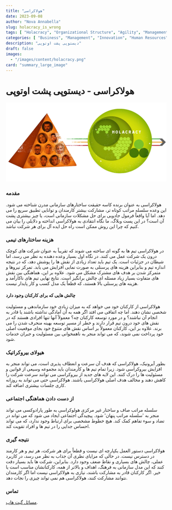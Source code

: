 ```yaml
---
title: "هولاکراسی"
date: 2023-09-08
author: "Nova Annabella"
slug: holacracy_is_wrong
tags: [ "Holacracy", "Organizational Structure", "Agility", "Management", "Leadership", "Employee Engagement", "Bureaucracy", "Business Strategy" ]
categories: [ "Business", "Management", "Innovation", "Human Resources" ]
description: "دیستوپی پشت اوتوپی"
draft: false
images:
  - "/images/content/holacracy.png"
card: "summary_large_image"
---
```


# هولاکراسی - دیستوپی پشت اوتوپی

![aws_costs_twitter_1](/images/content/holacracy.png)

### مقدمه

هولاکراسی به عنوان برنده کاسه حقیقت ساختارهای سازمانی مدرن شناخته می شود. این وعده سلسله مراتب کوتاه تر، مشارکت بیشتر
کارمندان و توانایی تطبیق سریع را می دهد. اما آیا واقعاً فرمول جادویی برای حل مشکلات سازمانی است، یا چیز بیشتری پشت آن
است؟ در این پست وبلاگ، ما نگاه انتقادی به هولاکراسی انداخته و دلایلی را بیان می کنیم که چرا این روش ممکن است راه حل ایده
آل برای هر شرکت نباشد.

### هزینه ساختارهای تیمی

در هولاکراسی تیم ها به گونه ای ساخته می شوند که تقریباً به عنوان شرکت های کوچک درون یک شرکت عمل می کنند. در نگاه اول
بسیار وعده دهنده به نظر می رسد، اما شیطان در جزئیات است. یک تیم باید تعداد زیادی از نقش ها را پوشش دهد، که در نتیجه
اندازه تیم و بنابراین هزینه های پرسنلی به صورت نمایی افزایش می یابد. تمرکز نیروها و متمرکز شدن بر هدف های مشترک مشکل می
شود. علاوه بر این، هماهنگی بین نقش های متفاوت بسیار زیاد مسئله ای چالش برانگیز است. نتایج نهایی تیم های ناکارآمد و هزینه
های پرسنلی بالا هستند، که قطعاً یک مدل کسب و کار پایدار نیست.

#### چالش هایی که برای کارکنان وجود دارد

هولاکراسی از کارکنان خود می خواهد که به میزان زیادی خود سازماندهی و مسئولیت شخصی نشان دهند. اما چه اتفاقی می افتد اگر
همه به آن آمادگی نداشته باشند یا قادر به انجام آن نباشند؟ و در مورد توسعه کارکنان چه؟ معمولاً آنها تنها افرادی هستند که
در نقش های خود درون تیم قرار دارند و خطر از مسیر توسعه بهینه منحرف شدن را می برند. علاوه بر این، کارکنان معمولاً بر اساس
نقش های متنوع خود بجای موقعیت اصلی خود پرداخت نمی شوند، که می تواند منجر به ناهمخوانی بین مسئولیت و جبران خدمات شود.

### هیولای بیروکراتیک

بطور آیرونیک، هولاکراسی که هدف آن سرعت و انعطاف پذیری است، می تواند منجر به افزایش بیروکراسی شود. زیرا تمام تیم ها و
کارمندان باید مجموعه وسیعی از قوانین و مسئولیت ها را درک کنند. این لایه های جدید از بیروکراسی می توانند سرعت شرکت را
کاهش دهند و مخالف هدف اصلی هولاکراسی باشند. هولاکراسی حتی می تواند به روزانه کاری جلسات بیشتری اضافه کند.

### از دست دادن هماهنگی اجتماعی

سلسله مراتب صاف و ساختار غیر مرکزی هولوکراسی به طور پارادوکسی می تواند منجر به 'سلسله مراتب پنهان' شود. پیچیدگی اجتماعی
ایجاد می شود که می تواند در تضاد و سوء تفاهم کمک کند. هیچ خطوط مشخصی برای ارتباط وجود ندارد، که می تواند احساس جدایی را
در تیم ها و افراد تقویت کند.

### نتیجه گیری

هولاکراسی دستور العمل یکپارچه ای نیست و قطعاً برای هر شرکت، هر تیم و هر کارمند در دسترس نیست. در حالی که مزایای نظری آن
جذاب به نظر می رسد، در کاربرد عملی، چالش های بسیاری و نقاط ضعف وجود دارد. بنابراین، شرکت ها باید بسیار دقت کنند که این
مدل سازمانی به فرهنگ، اهداف و بالاتر از همه، کارکنانشان مناسب است یا خیر. اگر کارکنان قادر به مشارکت باشند، نیازی به
هولاکراسی نیست اما اگر کارمندان نتوانند مشارکت کنند، هولاکراسی هم نمی تواند چیزی را نجات دهد.

### تماس

[مسائل گیت هاب](https://github.com/NovaAnnabella/the_unspoken/issues/new/choose).
